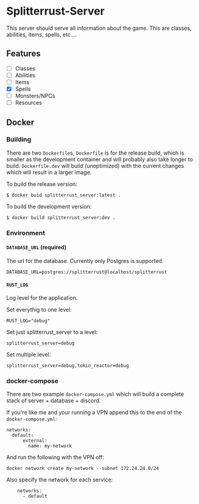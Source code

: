 # Splitterrust-Server

This server should serve all information about the game. This are classes,
abilities, items, spells, etc....

## Features

- [ ] Classes
- [ ] Abilities
- [ ] Items
- [x] Spells
- [ ] Monsters/NPCs
- [ ] Resources

## Docker

### Building

There are two `Dockerfile`s, `Dockerfile` is for the release build, which is
smaller as the development container and will probably also take longer to
build. `Dockerfile.dev` will build (unoptimized) with the current changes which
will result in a larger image.

To build the release version:
```
$ docker buid splitterrust_server:latest .
```

To build the development version:
```
$ docker build splitterrust_server:dev .
```

### Environment

#### `DATABASE_URL` (required)

The url for the database. Currently only Postgres is supported.

```
DATABASE_URL=postgres://splitterrust@localhost/splitterrust
```

#### `RUST_LOG`

Log level for the application.

Set everythig to one level:
```
RUST_LOG="debug"
```

Set just splitterrust_server to a level:

```
splitterrust_server=debug
```

Set multiple level:
```
splitterrust_server=debug,tokio_reactor=debug
```

### docker-compose

There are two example `docker-compose.yml` which will build a complete stack of
server + database + discord.

If you're like me and your running a VPN append this to the end of the
`docker-compose.yml`:

```
networks:
  default:
      external:
        name: my-network
```

And run the following with the VPN off:

```
docker network create my-network --subnet 172.24.24.0/24
```

Also specify the network for each service:

```
    networks:
      - default
```
